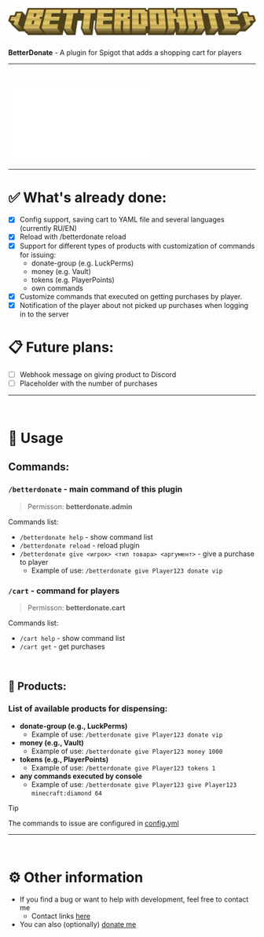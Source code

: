 <div align="center"><img src="docs/title.png">
<h5></h5>
</div>

**BetterDonate** - A plugin for Spigot that adds a shopping cart for players

<hr>

# ![Версия на русском](README-RU.md)

<hr>

# ✅ What's already done:
- [x] Config support, saving cart to YAML file and several languages (currently RU/EN)
- [x] Reload with /betterdonate reload
- [x] Support for different types of products with customization of commands for issuing:
   - donate-group (e.g. LuckPerms)
   - money (e.g. Vault)
   - tokens (e.g. PlayerPoints)
   - own commands
- [x] Customize commands that executed on getting purchases by player.
- [x] Notification of the player about not picked up purchases when logging in to the server

# 📋 Future plans:
- [ ] Webhook message on giving product to Discord
- [ ] Placeholder with the number of purchases

<hr>
<br>

# 🚀 Usage

## Commands:

### `/betterdonate` - main command of this plugin

> Permisson: **betterdonate.admin**

Commands list:

- `/betterdonate help` - show command list
- `/betterdonate reload` - reload plugin
- `/betterdonate give <игрок> <тип товара> <аргумент>` - give a purchase to player
  - Example of use: `/betterdonate give Player123 donate vip`

### `/cart` - command for players

> Permisson: **betterdonate.cart**

Commands list:

- `/cart help` - show command list
- `/cart get` - get purchases

<br>

## 🛒 Products:

### List of available products for dispensing:

- **donate-group (e.g., LuckPerms)**
  - Example of use: `/betterdonate give Player123 donate vip`
- **money (e.g., Vault)**
  - Example of use: `/betterdonate give Player123 money 1000`
- **tokens (e.g., PlayerPoints)**
  - Example of use: `/betterdonate give Player123 tokens 1`
- **any commands executed by console**
  - Example of use: `/betterdonate give Player123 give Player123 minecraft:diamond 64`

> [!TIP]
> The commands to issue are configured in [config.yml](src/main/resources/config.yml)

<hr>
<br>

# ⚙ Other information

- If you find a bug or want to help with development, feel free to contact me
  - Contact links [here](https://slv.nshard.fun/) 
- You can also (optionally) [donate me](https://www.donationalerts.com/r/mrdrag0nxyt)

